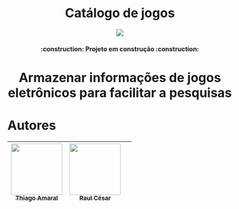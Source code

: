 <h1 align="center"> Catálogo de jogos </h1>

<p align="center">
  <img src="https://cdn.dribbble.com/users/1787323/screenshots/12057610/media/8e7e8e869bf389fb727ac393c42e6b27.png?compress=1&resize=400x300&vertical=top" />
</p>




<h4 align="center"> 
    :construction:  Projeto em construção  :construction:
</h4>

<h1 align="center"> Armazenar informações de jogos eletrônicos para facilitar a pesquisas </h1>  


# Autores

| [<img src="https://avatars.githubusercontent.com/u/92883620?v=4" width=115><br><sub>Thiago Amaral</sub>](https://github.com/RaulCsar) |  [<img src="https://avatars.githubusercontent.com/u/118937046?v=4" width=115><br><sub>Raul César</sub>](https://github.com/RaulCsar) |  |
| :---: | :---: | :---: |




